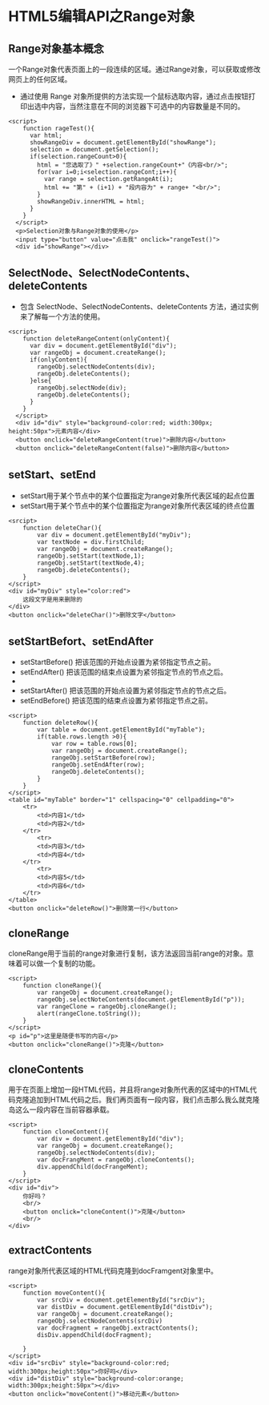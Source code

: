 # HTML5编辑API之Range对象

## Range对象基本概念
一个Range对象代表页面上的一段连续的区域。通过Range对象，可以获取或修改网页上的任何区域。
* 通过使用 Range 对象所提供的方法实现一个鼠标选取内容，通过点击按钮打印出选中内容，当然注意在不同的浏览器下可选中的内容数量是不同的。
```
<script>
    function rageTest(){
      var html;
      showRangeDiv = document.getElementById("showRange");
      selection = document.getSelection();
      if(selection.rangeCount>0){
        html = "您选取了》" +selection.rangeCount+"《内容<br/>";
        for(var i=0;i<selection.rangeCont;i++){
          var range = selection.getRangeAt(i);
          html += "第" + (i+1) + "段内容为" + range+ "<br/>";
        }
        showRangeDiv.innerHTML = html;
      }
    }
  </script>
  <p>Selection对象与Range对象的使用</p>
  <input type="button" value="点击我" onclick="rangeTest()">
  <div id="showRange"></div>
  ```
  
## SelectNode、SelectNodeContents、deleteContents
* 包含 SelectNode、SelectNodeContents、deleteContents 方法，通过实例来了解每一个方法的使用。
```
<script>
    function deleteRangeContent(onlyContent){
      var div = document.getElementById("div");
      var rangeObj = document.createRange();
      if(onlyContent){
        rangeObj.selectNodeContents(div);
        rangeObj.deleteContents();
      }else{
        rangeObj.selectNode(div);
        rangeObj.deleteContents();
      }
    }
  </script>
  <div id="div" style="background-color:red; width:300px; height:50px">元素内容</div>
  <button onclick="deleteRangeContent(true)">删除内容</button>
  <button onclick="deleteRangeContent(false)">删除内容</button>
  ```
  
## setStart、setEnd
* setStart用于某个节点中的某个位置指定为range对象所代表区域的起点位置
* setStart用于某个节点中的某个位置指定为range对象所代表区域的终点位置
```
<srcipt>
    function deleteChar(){
        var div = document.getElementById("myDiv");
        var textNode = div.firstChild;
        var rangeObj = document.createRange();
        rangeObj.setStart(textNode,1);
        rangeObj.setStart(textNode,4);
        rangeObj.deleteContents();
    }
</script>
<div id="myDiv" style="color:red">
    这段文字是用来删除的
</div>
<button onclick="deleteChar()">删除文字</button>
```
## setStartBefort、setEndAfter
* setStartBefore()	把该范围的开始点设置为紧邻指定节点之前。
* setEndAfter()	    把该范围的结束点设置为紧邻指定节点的节点之后。
* 
* setStartAfter()	把该范围的开始点设置为紧邻指定节点的节点之后。
* setEndBefore()	把该范围的结束点设置为紧邻指定节点之前。
```
<script>
    function deleteRow(){
        var table = document.getElementById("myTable");
        if(table.rows.length >0){
            var row = table.rows[0];
            var rangeObj = document.createRange();
            rangeObj.setStartBefore(row);
            rangeObj.setEndAfter(row);
            rangeObj.deleteContents();
        }
    }
</script>
<table id="myTable" border="1" cellspacing="0" cellpadding="0">
    <tr>
        <td>内容1</td>
        <td>内容2</td>
    </tr>
        <tr>
        <td>内容3</td>
        <td>内容4</td>
    </tr>
        <tr>
        <td>内容5</td>
        <td>内容6</td>
    </tr>
</table>
<button onclick="deleteRow()">删除第一行</button>
```
## cloneRange
cloneRange用于当前的range对象进行复制，该方法返回当前range的对象。意味着可以做一个复制的功能。
```
<script>
    function cloneRange(){
        var rangeObj = document.createRange();
        rangeObj.selectNoteContents(document.getElementById("p"));
        var rangeClone = rangeObj.cloneRange();
        alert(rangeClone.toString());
    }
</script>
<p id="p">这里是随便书写的内容</p>
<button onclick="cloneRange()">克隆</button>
```
## cloneContents
用于在页面上增加一段HTML代码，并且将range对象所代表的区域中的HTML代码克隆追加到HTML代码之后。我们再页面有一段内容，我们点击那么我么就克隆岛这么一段内容在当前容器承载。
```
<script>
    function cloneContent(){
        var div = document.getElementById("div");
        var rangeObj = document.createRange();
        rangeObj.selectNodeContents(div);
        var docFrangMent = rangeObj.cloneContents();
        div.appendChild(docFrangeMent);
    }
</script>
<div id="div">
    你好吗？
    <br/>
    <button onclick="cloneContent()">克隆</button>
    <br/>
</div>
```
## extractContents
range对象所代表区域的HTML代码克隆到docFramgent对象里中。
```
<script>
    function moveContent(){
        var srcDiv = document.getElementById("srcDiv");
        var distDiv = document.getElementById("distDiv");
        var rangeObj = document.createRange();
        rangeObj.selectNodeContents(srcDiv)
        var docFragment = rangeObj.extractContents();
        disDiv.appendChild(docFragment);
        
    }
</script>
<div id="srcDiv" style="background-color:red; width:300px;height:50px">你好吗</div>
<div id="distDiv" style="background-color:orange; width:300px;height:50px"></div>
<button onclick="moveContent()">移动元素</button>
```

